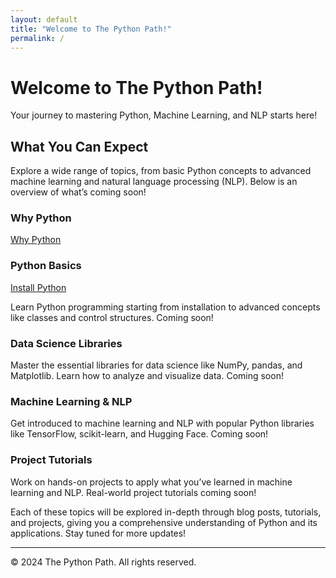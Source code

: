 ```yaml
---
layout: default
title: "Welcome to The Python Path!"
permalink: /
---
```


# Welcome to The Python Path!

Your journey to mastering Python, Machine Learning, and NLP starts here!


## What You Can Expect

Explore a wide range of topics, from basic Python concepts to advanced machine learning and natural language processing (NLP). Below is an overview of what’s coming soon!

### Why Python 
[Why Python](./_posts/whyPython)


### Python Basics
[Install Python](/docs/_posts/PythonBasics/install_anaconda_guide.md)

Learn Python programming starting from installation to advanced concepts like classes and control structures. Coming soon!

### Data Science Libraries
Master the essential libraries for data science like NumPy, pandas, and Matplotlib. Learn how to analyze and visualize data. Coming soon!

### Machine Learning & NLP
Get introduced to machine learning and NLP with popular Python libraries like TensorFlow, scikit-learn, and Hugging Face. Coming soon!

### Project Tutorials
Work on hands-on projects to apply what you’ve learned in machine learning and NLP. Real-world project tutorials coming soon!

Each of these topics will be explored in-depth through blog posts, tutorials, and projects, giving you a comprehensive understanding of Python and its applications. Stay tuned for more updates!

---

© 2024 The Python Path. All rights reserved.
